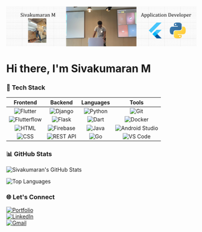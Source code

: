 ![Banner](https://raw.githubusercontent.com/msk1523/msk1523/main/banner.png)

# Hi there, I'm **Sivakumaran M**

### 🔧 **Tech Stack**

| **Frontend**               | **Backend**                | **Languages**                | **Tools**                   |
|:---------------------------:|:--------------------------:|:----------------------------:|:---------------------------:|
| ![Flutter](https://img.shields.io/badge/Flutter-%2302569B.svg?style=flat-square&logo=flutter&logoColor=white) | ![Django](https://img.shields.io/badge/Django-%23092E20.svg?style=flat-square&logo=django&logoColor=white) | ![Python](https://img.shields.io/badge/Python-%2314354C.svg?style=flat-square&logo=python&logoColor=white) | ![Git](https://img.shields.io/badge/Git-%23F05032.svg?style=flat-square&logo=git&logoColor=white) |
| ![Flutterflow](https://img.shields.io/badge/Flutterflow-%23009F00.svg?style=flat-square&logo=flutter&logoColor=white) | ![Flask](https://img.shields.io/badge/Flask-%23000000.svg?style=flat-square&logo=flask&logoColor=white) | ![Dart](https://img.shields.io/badge/Dart-0175C2?style=flat-square&logo=dart&logoColor=white) | ![Docker](https://img.shields.io/badge/Docker-%232496ED.svg?style=flat-square&logo=docker&logoColor=white) |
| ![HTML](https://img.shields.io/badge/HTML-%23E34F26.svg?style=flat-square&logo=html5&logoColor=white) | ![Firebase](https://img.shields.io/badge/Firebase-%23FFCA28.svg?style=flat-square&logo=firebase&logoColor=black) | ![Java](https://img.shields.io/badge/Java-%23ED8B00.svg?style=flat-square&logo=java&logoColor=white) | ![Android Studio](https://img.shields.io/badge/Android%20Studio-%233DDC84.svg?style=flat-square&logo=android-studio&logoColor=white) |
| ![CSS](https://img.shields.io/badge/CSS-%23239120.svg?style=flat-square&logo=css3&logoColor=white) | ![REST API](https://img.shields.io/badge/REST-API-blue?style=flat-square&logo=rest&logoColor=white) | ![Go](https://img.shields.io/badge/Go-%2300ADD8.svg?style=flat-square&logo=go&logoColor=white) | ![VS Code](https://img.shields.io/badge/VS%20Code-%23007ACC.svg?style=flat-square&logo=visual-studio-code&logoColor=white) |

### 📊 **GitHub Stats**

![Sivakumaran's GitHub Stats](https://github-readme-stats.vercel.app/api?username=msk1523&show_icons=true&bg_color=30,000000,4B0082&title_color=ffffff&text_color=ffffff&icon_color=8A2BE2)

![Top Languages](https://github-readme-stats.vercel.app/api/top-langs/?username=msk1523&layout=compact&bg_color=30,000000,4B0082&title_color=ffffff&text_color=ffffff)

### 🌐 Let's Connect
[![Portfolio](https://img.shields.io/badge/Portfolio-%23000000.svg?style=for-the-badge&logo=internet-explorer&logoColor=white)](https://sivakumaran-portfolio.flutterflow.app/)  
[![LinkedIn](https://img.shields.io/badge/LinkedIn-%230077B5.svg?style=for-the-badge&logo=linkedin&logoColor=white)](https://www.linkedin.com/in/siva-kumaran-manivaannan-012a7724a/)  
[![Gmail](https://img.shields.io/badge/Gmail-red?style=for-the-badge&logo=gmail&logoColor=white)](mailto:mskmss1516@gmail.com)  


